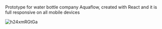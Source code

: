Prototype for water bottle company Aquaflow, created with React and it is full responsive on all mobile devices



![h24xmRGtGa](https://user-images.githubusercontent.com/55788038/232546635-48e82195-3f6d-45f4-b25e-12e71a99a78a.png)
